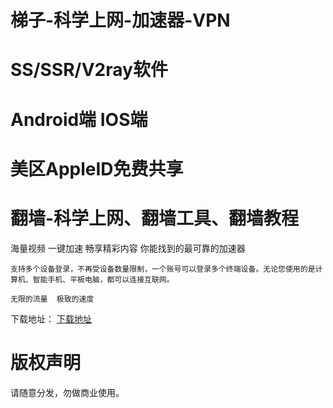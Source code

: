 # 梯子-科学上网-加速器-VPN
# SS/SSR/V2ray软件
# Android端 IOS端
# 美区AppleID免费共享
# 翻墙-科学上网、翻墙工具、翻墙教程


海量视频  一键加速  畅享精彩内容
你能找到的最可靠的加速器

  `支持多个设备登录，不再受设备数量限制，一个账号可以登录多个终端设备。无论您使用的是计算机、智能手机、平板电脑，都可以连接互联网。`
    
`无限的流量  极致的速度`

下载地址： [下载地址](https://cjyffmmy.com/share.html?channel=s3 "点击下载")

# 版权声明
请随意分发，勿做商业使用。


